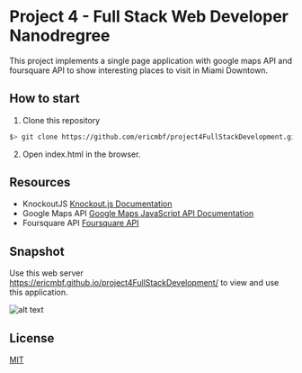 # Project 4 - Full Stack Web Developer Nanodregree

This project implements a single page application with google maps API and foursquare API to show interesting places to visit in Miami Downtown.

## How to start
1. Clone this repository
  ```bash
  $> git clone https://github.com/ericmbf/project4FullStackDevelopment.git
  ```
2. Open index.html in the browser.

## Resources
* KnockoutJS [Knockout.js Documentation](http://knockoutjs.com/documentation/introduction.html)
* Google Maps API [Google Maps JavaScript API Documentation](https://developers.google.com/maps/documentation/javascript/tutorial)
* Foursquare API [Foursquare API](https://developer.foursquare.com/)

## Snapshot
Use this web server https://ericmbf.github.io/project4FullStackDevelopment/ to view and use this application. 

![alt text](https://raw.githubusercontent.com/ericmbf/project4FullStackDevelopment/master/img/snapshot.png "alt text")

## License
[MIT](LICENSE)
